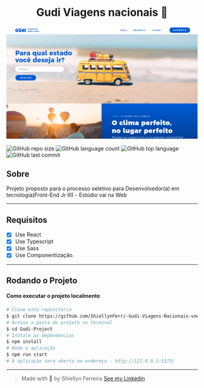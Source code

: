 
<h1 align="center">
    Gudi Viagens nacionais 🛫
</h1>

<img src="./GudiProject/public/img/layout-readme.png">

![GitHub repo size](https://img.shields.io/github/repo-size/ShiellynFerr/-Gudi-Viagens-Nacionais-vnw?color=purple&style=for-the-badge)
![GitHub language count](https://img.shields.io/github/languages/count/ShiellynFerr/-Gudi-Viagens-Nacionais-vnw?color=purple&style=for-the-badge)
![GitHub top language](https://img.shields.io/github/languages/top/ShiellynFerr/-Gudi-Viagens-Nacionais-vnw?color=purple&style=for-the-badge)
![GitHub last commit](https://img.shields.io/github/last-commit/ShiellynFerr/-Gudi-Viagens-Nacionais-vnw?color=purple&style=for-the-badge)


## Sobre
Projeto proposto para o processo seletivo para Desenvolvedor(a) em tecnologia(Front-End Jr III) - Estúdio vai na Web

------

## Requisitos

 - [X] Use React
 - [X] Use Typescript
 - [X] Use Sass
 - [X] Use Componentização.

----
## Rodando o Projeto

#### Como executar o projeto localmente ####

```bash
# Clone este repositorio
$ git clone https://github.com/ShiellynFerr/-Gudi-Viagens-Nacionais-vnw.git
# Acesse a pasta do projeto no terminal
$ cd Gudi-Project
# Instale as depêndencias
$ npm install
# Rode a aplicação
$ npm run start
# A aplicação sera aberta no endereço - http://127.0.0.1:5173/
```

---
  
 > Made with 💙 by Shiellyn Ferreira [See my Linkedin](https://www.linkedin.com/in/shiellyn-ferreira/)
